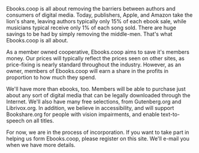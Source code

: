 Ebooks.coop is all about removing the barriers between authors and consumers of
digital media.  Today, publishers, Apple, and Amazon take the lion's share,
leaving authors typically only 15% of each ebook sale, while musicians typical
receive only 1% of each song sold.  There are huge savings to be had by simply
removing the middle-men. That's what Ebooks.coop is all about.

As a member owned cooperative, Ebooks.coop aims to save it's members money.  Our
prices will typically reflect the prices seen on other sites, as price-fixing is
nearly standard throughout the industry.  However, as an owner, members of
Ebooks.coop will earn a share in the profits in proportion to how much they
spend.

We'll have more than ebooks, too.  Members will be able to purchase just about
any sort of digital media that can be legally downloaded through the Internet.
We'll also have many free selections, from Gutenberg.org and Librivox.org.  In
addition, we believe in accessibility, and will support Bookshare.org for people
with vision impairments, and enable text-to-speech on all titles.

For now, we are in the process of incorporation.  If you want to take part in
helping us form Ebooks.coop, please register on this site.  We'll e-mail you
when we have more details.
